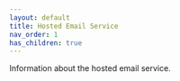 ```yaml
---
layout: default
title: Hosted Email Service
nav_order: 1
has_children: true
---
```


Information about the hosted email service.
